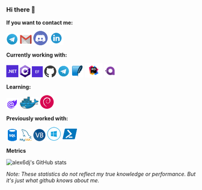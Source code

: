### Hi there 👋

**If you want to contact me:**

[![Telegram](icons/telegram.png)](https://t.me/alex6dj)
[![Gmail](icons/gmail.png)](mailto:alexeiagueroalba@gmail.com)
[![Discord](icons/discord.png)](https://discordapp.com/users/373119663103541250/)
[![Linkedin](icons/linkedin.png)](https://www.linkedin.com/in/alex6dj/)

**Currently working with:**

[![Dotnet](icons/dotnet.png)](https://dotnet.microsoft.com/)
[![Csharp](icons/csharp.png)](http://csharp.net/)
[![Efcore](icons/efcore.png)](https://github.com/dotnet/efcore)
[![Github](icons/github.png)](https://github.com/alex6dj/)
[![Telegram](icons/telegram.png)](https://core.telegram.org/bots/api)
[![Sqlite](icons/sqlite.png)](https://sqlite.org/)
[![Jetbrains Rider](icons/rider.png)](https://www.jetbrains.com/es-es/rider/)
[![Avalonia](icons/avalonia.png)](https://avaloniaui.net/)

**Learning:**

[![Blazor](icons/blazor.png)](https://dotnet.microsoft.com/apps/aspnet/web-apps/blazor)
[![Docker](icons/docker.png)](https://www.docker.com/)
[![Docker](icons/debian.png)](https://www.debian.org/index.es.html)

**Previously worked with:**

[![Microsoft Sql Server](icons/sql.png)](http://www.microsoft.com/sql/)
[![Mysql](icons/mysql.png)](https://www.mysql.com/)
[![Visual Basic .NET](icons/vbnet.png)](https://docs.microsoft.com/en-us/dotnet/visual-basic/)
[![Windows Server](icons/windows.png)](https://www.microsoft.com/es-es/windows-server)
[![Powershell](icons/powershell.png)](https://docs.microsoft.com/en-us/powershell)

**Metrics**

![alex6dj's GitHub stats](https://github-readme-stats-phi-orpin-75.vercel.app/api?username=alex6dj&count_private=true&show_icons=true&theme=white)

*Note: These statistics do not reflect my true knowledge or performance. But it's just what github knows about me.*
